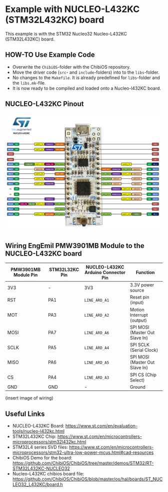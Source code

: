 # Example with NUCLEO-L432KC (STM32L432KC) board

This example is with the STM32 Nucleo32 Nucleo-L432KC (STM32L432KC) board.

## HOW-TO Use Example Code

- Overwrite the `ChibiOS`-folder with the ChibiOS repository.
- Move the driver code (`src`- and `include`-folders) into to the `libs`-folder.
- No changes to the `Makefile`. It is already predefined for `libs`-folder and the `libs.mk`-file.
- It is now ready to be compiled and loaded onto a Nucleo-l432KC board.


## NUCLEO-L432KC Pinout

<img src="images/nucleo_l432kc_board.png" alt="Alt text" width="600"/>


## Wiring EngEmil PMW3901MB Module to the NUCLEO-L432KC board

| PMW3901MB Module Pin | STM32L32KC Pin | NUCLEO-L432KC Arduino Connector Pin | Function |
| --- | --- | --- | --- |
| 3V3 | - | 3V3 | 3.3V power source |
| RST | PA1 | `LINE_ARD_A1` | Reset pin (input) |
| MOT | PA3 | `LINE_ARD_A2` | Motion Interrupt (output) |
| MOSI | PA7 | `LINE_ARD_A6` | SPI MOSI (Master Out Slave In) |
| SCLK | PA5 | `LINE_ARD_A4` | SPI SCLK (Serial Clock) |
| MISO | PA6 | `LINE_ARD_A5` | SPI MOSI (Master Out Slave In) |
| CS | PA4 | `LINE_ARD_A3` | SPI CS (Chip Select) |
| GND | GND | - | Ground |

(insert image of wiring)


## Useful Links

- NUCLEO-L432KC Board: https://www.st.com/en/evaluation-tools/nucleo-l432kc.html
- STM32L432KC Chip: https://www.st.com/en/microcontrollers-microprocessors/stm32l432kc.html
- STM32L4 series SVD files: https://www.st.com/en/microcontrollers-microprocessors/stm32-ultra-low-power-mcus.html#cad-resources
- ChibiOS Demo for the board: https://github.com/ChibiOS/ChibiOS/tree/master/demos/STM32/RT-STM32L432KC-NUCLEO32
- Nucleo-L432KC chibios board file: https://github.com/ChibiOS/ChibiOS/blob/master/os/hal/boards/ST_NUCLEO32_L432KC/board.h
